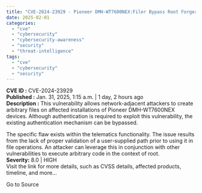 ```yaml
---
title: "CVE-2024-23929 - Pioneer DMH-WT7600NEX:Filer Bypass Root Forgery"
date: 2025-02-01
categories: 
  - "cve"
  - "cybersecurity"
  - "cybersecurity-awareness"
  - "security"
  - "threat-intelligence"
tags: 
  - "cve"
  - "cybersecurity"
  - "security"
---
```


**CVE ID :** CVE-2024-23929  
**Published :** Jan. 31, 2025, 1:15 a.m. | 1 day, 2 hours ago  
**Description :** This vulnerability allows network-adjacent attackers to create arbitrary files on affected installations of Pioneer DMH-WT7600NEX devices. Although authentication is required to exploit this vulnerability, the existing authentication mechanism can be bypassed.

The specific flaw exists within the telematics functionality. The issue results from the lack of proper validation of a user-supplied path prior to using it in file operations. An attacker can leverage this in conjunction with other vulnerabilities to execute arbitrary code in the context of root.  
**Severity:** 8.0 | HIGH  
Visit the link for more details, such as CVSS details, affected products, timeline, and more...

Go to Source
